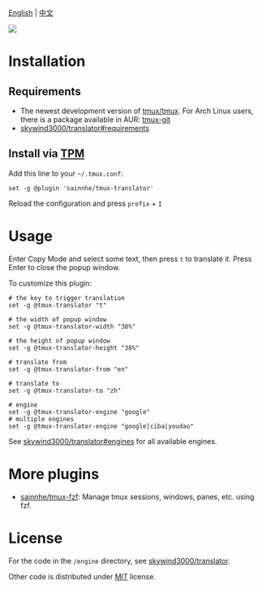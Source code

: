 [English](./README.md) | [中文](./README-zh.md)

![](https://gitlab.com/sainnhe/img/-/raw/master/translator.png)

# Installation

## Requirements

- The newest development version of [tmux/tmux](https://github.com/tmux/tmux). For Arch Linux users, there is a package available in AUR: [tmux-git](https://aur.archlinux.org/packages/tmux-git/)
- [skywind3000/translator#requirements](https://github.com/skywind3000/translator#requirements)

## Install via [TPM](https://github.com/tmux-plugins/tpm/)

Add this line to your `~/.tmux.conf`:

```tmux
set -g @plugin 'sainnhe/tmux-translator'
```

Reload the configuration and press `prefix` + `I`

# Usage

Enter Copy Mode and select some text, then press `t` to translate it. Press Enter to close the popup window.

To customize this plugin:

```tmux
# the key to trigger translation
set -g @tmux-translator "t"

# the width of popup window
set -g @tmux-translator-width "38%"

# the height of popup window
set -g @tmux-translator-height "38%"

# translate from
set -g @tmux-translator-from "en"

# translate to
set -g @tmux-translator-to "zh"

# engine
set -g @tmux-translator-engine "google"
# multiple engines
set -g @tmux-translator-engine "google|ciba|youdao"
```

See [skywind3000/translator#engines](https://github.com/skywind3000/translator#engines) for all available engines.

# More plugins

- [sainnhe/tmux-fzf](https://github.com/sainnhe/tmux-fzf): Manage tmux sessions, windows, panes, etc. using fzf.

# License

For the code in the `/engine` directory, see [skywind3000/translator](https://github.com/skywind3000/translator).

Other code is distributed under [MIT](./LICENSE) license.

